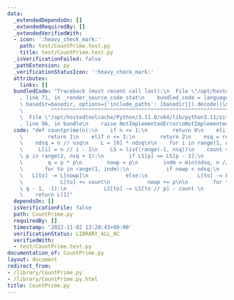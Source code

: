 ```yaml
---
data:
  _extendedDependsOn: []
  _extendedRequiredBy: []
  _extendedVerifiedWith:
  - icon: ':heavy_check_mark:'
    path: test/CountPrime.test.py
    title: test/CountPrime.test.py
  _isVerificationFailed: false
  _pathExtension: py
  _verificationStatusIcon: ':heavy_check_mark:'
  attributes:
    links: []
  bundledCode: "Traceback (most recent call last):\n  File \"/opt/hostedtoolcache/Python/3.11.0/x64/lib/python3.11/site-packages/onlinejudge_verify/documentation/build.py\"\
    , line 71, in _render_source_code_stat\n    bundled_code = language.bundle(stat.path,\
    \ basedir=basedir, options={'include_paths': [basedir]}).decode()\n          \
    \         ^^^^^^^^^^^^^^^^^^^^^^^^^^^^^^^^^^^^^^^^^^^^^^^^^^^^^^^^^^^^^^^^^^^^^^^^^^^^^^^^^\n\
    \  File \"/opt/hostedtoolcache/Python/3.11.0/x64/lib/python3.11/site-packages/onlinejudge_verify/languages/python.py\"\
    , line 96, in bundle\n    raise NotImplementedError\nNotImplementedError\n"
  code: "def countprime(n):\n    if n <= 1:\n        return 0\n    elif n <= 2:\n\
    \        return 1\n    elif n <= 3:\n        return 2\n    nsq = round(n ** 0.5)\n\
    \    ndsq = n // nsq\n    L = [0] * ndsq\n\n    for i in range(1, ndsq):\n   \
    \     L[i] = n // i - 1\n    LS = list(range(-1, nsq))\n    count = 0\n    for\
    \ p in range(2, nsq + 1):\n        if LS[p] == LS[p - 1]:\n            continue\n\
    \        q = p * p\n        nowp = p\n        indm = min(ndsq, n // q + 1)\n \
    \       for to in range(1, indm):\n            if nowp < ndsq:\n             \
    \   L[to] -= L[nowp]\n            else:\n                L[to] -= LS[n // nowp]\n\
    \            L[to] += count\n            nowp += p\n\n        for to in range(nsq,\
    \ q - 1, -1):\n            LS[to] -= LS[to // p] - count \n        count += 1\n\
    \    return L[1]"
  dependsOn: []
  isVerificationFile: false
  path: CountPrime.py
  requiredBy: []
  timestamp: '2022-11-02 13:20:43+09:00'
  verificationStatus: LIBRARY_ALL_AC
  verifiedWith:
  - test/CountPrime.test.py
documentation_of: CountPrime.py
layout: document
redirect_from:
- /library/CountPrime.py
- /library/CountPrime.py.html
title: CountPrime.py
---
```

